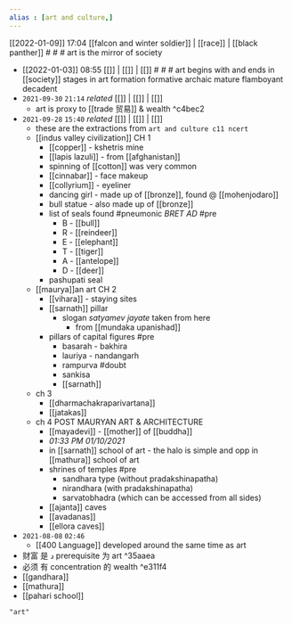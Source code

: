 ```yaml
---
alias : [art and culture,] 
---
```


[[2022-01-09]] 17:04 [[falcon and winter soldier]] | [[race]] | [[black panther]] # # #
art is the mirror of society
- [[2022-01-03]] 08:55 [[]] | [[]] | [[]] # # #
art begins with and ends in [[society]]
stages in art formation
formative
archaic
mature
flamboyant
decadent
- `2021-09-30`  `21:14` _related_ [[]] | [[]] | [[]]
	- art is proxy to [[trade 贸易]] & wealth ^c4bec2
- `2021-09-28`  `15:40` _related_ [[]] | [[]] | [[]]
	- these are the extractions from `art and culture c11 ncert`
	- [[indus valley civilization]] CH 1
		- [[copper]] - kshetris mine
		- [[lapis lazuli]] - from [[afghanistan]]
		- spinning of [[cotton]] was very common
		- [[cinnabar]] - face makeup
		- [[collyrium]] - eyeliner
		- dancing girl - made up of [[bronze]], found @ [[mohenjodaro]]
		- bull statue - also made up of [[bronze]]
		- list of seals found #pneumonic _BRET AD_ #pre 
			- B - [[bull]]
			- R - [[reindeer]]
			- E - [[elephant]]
			- T - [[tiger]]
			- A - [[antelope]]
			- D - [[deer]]
		- pashupati seal
	- [[maurya]]an art CH 2
		- [[vihara]] - staying sites
		- [[sarnath]] pillar
			- slogan _satyamev jayate_ taken from here
				- from [[mundaka upanishad]]
		- pillars of capital figures #pre 
			- basarah - bakhira
			- lauriya - nandangarh
			- rampurva #doubt
			- sankisa
			- [[sarnath]]
	- ch 3
		- [[dharmachakraparivartana]]
		- [[jatakas]]
	- ch 4 POST MAURYAN ART & ARCHITECTURE
		- [[mayadevi]] - [[mother]] of [[buddha]]
		- _01:33 PM 01/10/2021_
		- in [[sarnath]] school of art - the halo is simple and opp in [[mathura]] school of art
		- shrines of temples #pre 
			- sandhara type (without pradakshinapatha)
			- nirandhara (with pradakshinapatha)
			- sarvatobhadra (which can be accessed from all sides)
		- [[ajanta]] caves
		- [[avadanas]]
		- [[ellora caves]]
- `2021-08-08`  `02:46`
	- [[400 Language]] developed around the same time as art
- 财富 是 د prerequisite 为 art ^35aaea
- 必须 有 concentration 的 wealth ^e311f4
- [[gandhara]]
- [[mathura]]
- [[pahari school]]
```query 2021-09-28 15:39
"art"
```
